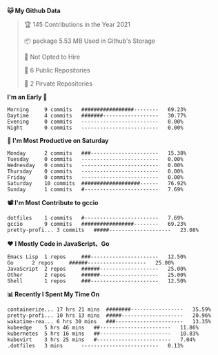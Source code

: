 <!--START_SECTION:waka-->
**🐱 My Github Data**
> 🏆 145 Contributions in the Year 2021
 >
> 📦 package 5.53 MB Used in Github's Storage
 >
> 🚫 Not Opted to Hire
 >
> 🚪 6 Public Repositories
 >
> 🔑 2 Pirvate Repositories
 >

**I'm an Early 🐤** 
```text
Morning		9 commits	#################--------	69.23%
Daytime		4 commits	#######------------------	30.77%
Evening		0 commits	-------------------------	0.00%
Night		0 commits	-------------------------	0.00%
```

**📅 I'm Most Productive on Saturday**
```text
Monday		2 commits	###----------------------	15.38%
Tuesday		0 commits	-------------------------	0.00%
Wednesday	0 commits	-------------------------	0.00%
Thursday	0 commits	-------------------------	0.00%
Friday		0 commits	-------------------------	0.00%
Saturday	10 commits	###################------	76.92%
Sunday		1 commits	#------------------------	7.69%
```

**📽 I'm Most Contribute to gccio**
```text
dotfiles	1 commits	#------------------------	7.69%
gccio		9 commits	#################--------	69.23%
pretty-profi...	3 commits	#####--------------------	23.08%
```


**❤ I Mostly Code in JavaScript、Go**

```text
Emacs Lisp	1 repos		###----------------------	12.50%
Go		2 repos		######-------------------	25.00%
JavaScript	2 repos		######-------------------	25.00%
Other		2 repos		######-------------------	25.00%
Shell		1 repos		###----------------------	12.50%
```

**📊 Recently I Spent My Time On**
```text
containerize...	17 hrs 21 mins	########-----------------	35.59%
pretty-profi...	10 hrs 13 mins	#####--------------------	20.96%
wakatime-rea...	6 hrs 30 mins	###----------------------	13.35%
kubeedge	5 hrs 46 mins	##-----------------------	11.86%
kubernetes	5 hrs 16 mins	##-----------------------	10.83%
kubevirt	3 hrs 25 mins	#------------------------	7.04%
.dotfiles	3 mins		-------------------------	0.13%
```

<!--END_SECTION:waka-->
